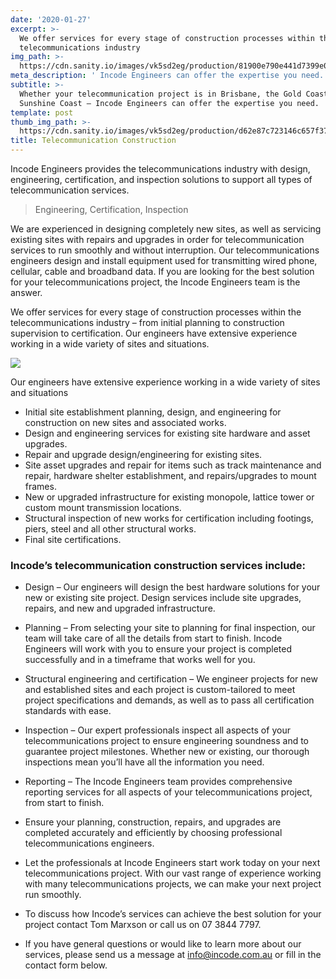 ```yaml
---
date: '2020-01-27'
excerpt: >-
  We offer services for every stage of construction processes within the
  telecommunications industry 
img_path: >-
  https://cdn.sanity.io/images/vk5sd2eg/production/81900e790e441d7399e0ffb3fdf844b91cbe8091-1417x2126.gif
meta_description: ' Incode Engineers can offer the expertise you need.'
subtitle: >-
  Whether your telecommunication project is in Brisbane, the Gold Coast or the
  Sunshine Coast – Incode Engineers can offer the expertise you need.
template: post
thumb_img_path: >-
  https://cdn.sanity.io/images/vk5sd2eg/production/d62e87c723146c657f37dc174e7a5a1c4bb49583-594x430.svg
title: Telecommunication Construction
---
```

Incode Engineers provides the telecommunications industry with design, engineering, certification, and inspection solutions to support all types of telecommunication services.

> Engineering, Certification, Inspection 

We are experienced in designing completely new sites, as well as servicing existing sites with repairs and upgrades in order for telecommunication services to run smoothly and without interruption. Our telecommunications engineers design and install equipment used for transmitting wired phone, cellular, cable and broadband data.
If you are looking for the best solution for your telecommunications project, the Incode Engineers team is the answer. 

We offer services for every stage of construction processes within the telecommunications industry – from initial planning to construction supervision to certification. Our engineers have extensive experience working in a wide variety of sites and situations.

![](https://cdn.sanity.io/images/vk5sd2eg/production/acbb37b074ab792edf5e3cf77fe01b9bdf57ed26-500x500.gif?h=100&fit=max)

Our engineers have extensive experience working in a wide variety of sites and situations

-  Initial site establishment planning, design, and engineering for construction on new sites and associated works.
-  Design and engineering services for existing site hardware and asset upgrades.
-  Repair and upgrade design/engineering for existing sites.
- Site asset upgrades and repair for items such as track maintenance and repair, hardware shelter establishment, and repairs/upgrades to mount frames.
- New or upgraded infrastructure for existing monopole, lattice tower or custom mount transmission locations.
- Structural inspection of new works for certification including footings, piers, steel and all other structural works.
- Final site certifications.

### Incode’s telecommunication construction services include:

-  Design – Our engineers will design the best hardware solutions for your new or existing site project. Design services include site upgrades, repairs, and new and upgraded infrastructure.
- Planning – From selecting your site to planning for final inspection, our team will take care of all the details from start to finish. Incode Engineers will work with you to ensure your project is completed successfully and in a timeframe that works well for you.
- Structural engineering and certification – We engineer projects for new and established sites and each project is custom-tailored to meet project specifications and demands, as well as to pass all certification standards with ease.
- Inspection – Our expert professionals inspect all aspects of your telecommunications project to ensure engineering soundness and to guarantee project milestones.  Whether new or existing, our thorough inspections mean you’ll have all the information you need.
- Reporting – The Incode Engineers team provides comprehensive reporting services for all aspects of your telecommunications project, from start to finish.
- Ensure your planning, construction, repairs, and upgrades are completed accurately and efficiently by choosing professional telecommunications engineers.
- Let the professionals at Incode Engineers start work today on your next telecommunications project. With our vast range of experience working with many telecommunications projects, we can make your next project run smoothly.
- To discuss how Incode’s services can achieve the best solution for your project contact Tom Marxson or call us on 07 3844 7797. 

- If you have general questions or would like to learn more about our services, please send us a message at info@incode.com.au or fill in the contact form below.